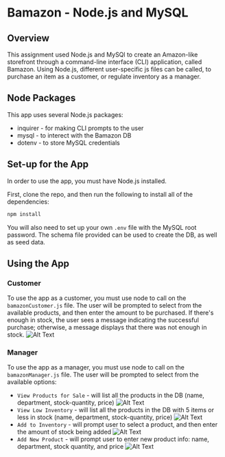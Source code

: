 # Bamazon - Node.js and MySQL

## Overview
This assignment used Node.js and MySQl to create an Amazon-like storefront through a command-line interface (CLI) application, called Bamazon. Using Node.js, different user-specific js files can be called, to purchase an item as a customer, or regulate inventory as a manager. 

## Node Packages
This app uses several Node.js packages:
* inquirer - for making CLI prompts to the user
* mysql - to interect with the Bamazon DB
* dotenv - to store MySQL credentials

## Set-up for the App
In order to use the app, you must have Node.js installed.

First, clone the repo, and then run the following to install all of the dependencies:
```javascript
npm install
```

You will also need to set up your own `.env` file with the MySQL root password.
The schema file provided can be used to create the DB, as well as seed data.

## Using the App
### Customer
To use the app as a customer, you must use node to call on the `bamazonCustomer.js` file. The user will be prompted to select from the available products, and then enter the amount to be purchased. If there's enough in stock, the user sees a message indicating the successful purchase; otherwise, a message displays that there was not enough in stock.
![Alt Text](gifs/purchase.gif)

### Manager
To use the app as a manager, you must use node to call on the `bamazonManager.js` file. The user will be prompted to select from the available options:
* `View Products for Sale` - will list all the products in the DB (name, department, stock-quantity, price)
![Alt Text](gifs/manageAll.gif)
* `View Low Inventory` - will list all the products in the DB with 5 items or less in stock (name, department, stock-quantity, price)
![Alt Text](gifs/manageLow.gif)
* `Add to Inventory` - will prompt user to select a product, and then enter the amount of stock being added
![Alt Text](gifs/manageAdd.gif)
* `Add New Product` - will prompt user to enter new product info: name, department, stock quantity, and price
![Alt Text](gifs/manageNew.gif)